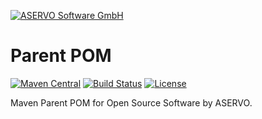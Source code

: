 [![ASERVO Software GmbH](https://aservo.github.io/img/aservo_atlassian_banner.png)](https://www.aservo.com)

Parent POM
==========

[![Maven Central](https://maven-badges.herokuapp.com/maven-central/de.aservo/parent-pom/badge.svg)](https://maven-badges.herokuapp.com/maven-central/de.aservo/parent-pom)
[![Build Status](https://api.travis-ci.org/aservo/parent-pom.svg?branch=master)](https://travis-ci.org/aservo/parent-pom)
[![License](https://img.shields.io/badge/License-Apache%202.0-blue.svg)](https://opensource.org/licenses/Apache-2.0)

Maven Parent POM for Open Source Software by ASERVO.
